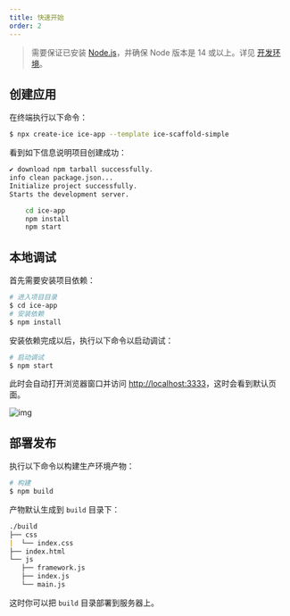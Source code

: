 ```yaml
---
title: 快速开始
order: 2
---
```


> 需要保证已安装 [Node.js](https://nodejs.org)，并确保 Node 版本是 14 或以上。详见 [开发环境](./basic/env)。

## 创建应用

在终端执行以下命令：

```bash
$ npx create-ice ice-app --template ice-scaffold-simple
```

看到如下信息说明项目创建成功：

```bash
✔ download npm tarball successfully.
info clean package.json...
Initialize project successfully.
Starts the development server.

    cd ice-app
    npm install
    npm start
```

## 本地调试

首先需要安装项目依赖：

```bash
# 进入项目目录
$ cd ice-app
# 安装依赖
$ npm install
```

安装依赖完成以后，执行以下命令以启动调试：

```bash
# 启动调试
$ npm start
```

此时会自动打开浏览器窗口并访问 <http://localhost:3333>，这时会看到默认页面。

![img](https://img.alicdn.com/imgextra/i1/O1CN01wu2tKv1vctzonOD8L_!!6000000006194-2-tps-1094-1132.png_790x10000.jpg)

## 部署发布

执行以下命令以构建生产环境产物：

```bash
# 构建
$ npm build
```

产物默认生成到 `build` 目录下：

```markdown
./build
├── css
|  └── index.css
├── index.html
└── js
   ├── framework.js
   ├── index.js
   └── main.js
```

这时你可以把 `build` 目录部署到服务器上。
